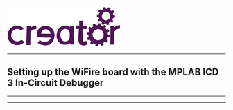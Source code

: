 ﻿
![](img.png)

---

## Setting up the WiFire board with the MPLAB ICD 3 In-Circuit Debugger





----

----

